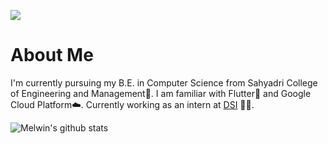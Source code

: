 ![](https://storage.googleapis.com/mel_profile_banners/github_banner.png)

# About Me

I'm currently pursuing my B.E. in Computer Science from Sahyadri College of Engineering and Management🏫. I am familiar with Flutter📱 and Google Cloud Platform☁️. Currently working as an intern at [DSI](https://dreamsoftin.com/) 👨‍💻.

![Melwin's github stats](https://github-readme-stats.vercel.app/api?username=melwinlobo18&show_icons=true&hide_rank=true)
